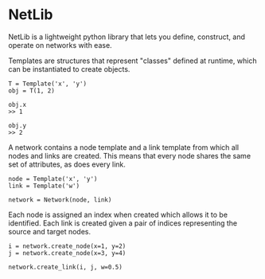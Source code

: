 # NetLib

NetLib is a lightweight python library that lets you define, construct, and operate on networks with ease.

Templates are structures that represent "classes" defined at runtime, which can be instantiated to create objects. 

    T = Template('x', 'y')
    obj = T(1, 2)

    obj.x 
    >> 1

    obj.y
    >> 2

A network contains a node template and a link template from which all nodes and links are created. This means that every node shares the same set of attributes, as does every link.

	node = Template('x', 'y')
	link = Template('w')

    network = Network(node, link)

Each node is assigned an index when created which allows it to be identified. Each link is created given a pair of indices representing the source and target nodes.

	i = network.create_node(x=1, y=2)
	j = network.create_node(x=3, y=4)

	network.create_link(i, j, w=0.5)

